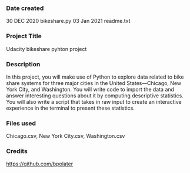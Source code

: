### Date created
30 DEC 2020 bikeshare.py
03 Jan 2021 readme.txt

### Project Title
Udacity bikeshare pyhton project

### Description
In this project, you will make use of Python to explore data related to bike share systems for three major cities in the United States—Chicago, New York City, and Washington. You will write code to import the data and answer interesting questions about it by computing descriptive statistics. You will also write a script that takes in raw input to create an interactive experience in the terminal to present these statistics.

### Files used
Chicago.csv, New York City.csv, Washington.csv

### Credits
https://github.com/bpolater
